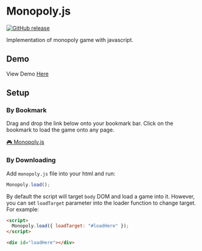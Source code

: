 # Monopoly.js

[![GitHub release](https://img.shields.io/github/v/release/piriys/Monopoly.js.svg)](https://GitHub.com/piriys/Monopoly.js/releases/)

Implementation of monopoly game with javascript.

## Demo

View Demo [Here](https://piriys.github.io/Monopoly.js/)

## Setup

### By Bookmark

Drag and drop the link below onto your bookmark bar. Click on the bookmark to load the game onto any page.

<a class="monopolyjs-bookmark" href="javascript:(() => {
const monopolyjsDOM = document.createElement('script');
monopolyjsDOM.setAttribute('src', 'https://cdn.jsdelivr.net/gh/piriys/Monopoly.js@v1.0.1/monopoly.js');
document.head.append(gameDataDOM);
monopolyjsDOM.addEventListener('load', () => {
    Monopoly.load();
});
})" title="🎮 Monopoly.js">🎮 Monopoly.js</a>

### By Downloading

Add `monopoly.js` file into your html and run:

```javascript
Monopoly.load();
```

By default the script will target `body` DOM and load a game into it. However, you can set `loadTarget` parameter into the loader function to change target. For example:

```html
<script>
  Monopoly.load({ loadTarget: "#loadHere" });
</script>

<div id="loadHere"></div>
```
